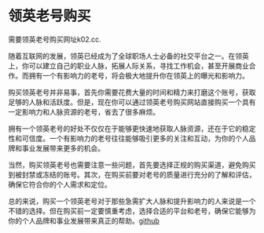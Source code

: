 # 领英老号购买

需要领英老号购买网址k02.cc. 

随着互联网的发展，领英已经成为了全球职场人士必备的社交平台之一。在领英上，你可以建立自己的职业人脉，拓展人际关系，寻找工作机会，甚至开展商业合作。而拥有一个有影响力的老号，将会极大地提升你在领英上的曝光和影响力。

购买领英老号并非易事，首先你需要花费大量的时间和精力来打磨这个账号，获取足够的人脉和活跃度。但是，现在你可以通过领英老号购买网站直接购买一个具有一定影响力和人脉资源的老号，省去了很多麻烦。

拥有一个领英老号的好处不仅仅在于能够更快速地获取人脉资源，还在于它的稳定性和可信度。一个有影响力的老号往往能够吸引更多的关注和互动，为你的个人品牌和事业发展带来更多的机会。

当然，购买领英老号也需要注意一些问题，首先要选择正规的购买渠道，避免购买到被封禁或冻结的账号。其次，在购买前要对老号的质量进行充分的了解和评估，确保它符合你的个人需求和定位。

总的来说，购买一个领英老号对于那些急需扩大人脉和提升影响力的人来说是一个不错的选择。但在购买前一定要慎重考虑，选择合适的平台和老号，确保它能够为你的个人品牌和事业发展带来真正的帮助。[github](https://github.com)